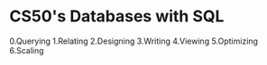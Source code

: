 # CS50's Databases with SQL

0.Querying
1.Relating
2.Designing
3.Writing
4.Viewing
5.Optimizing
6.Scaling
